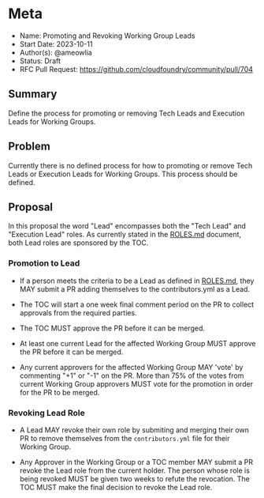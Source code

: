 # Meta
[meta]: #meta
- Name: Promoting and Revoking Working Group Leads
- Start Date: 2023-10-11
- Author(s): @ameowlia
- Status: Draft <!-- Acceptable values: Draft, Approved, On Hold, Superseded -->
- RFC Pull Request: https://github.com/cloudfoundry/community/pull/704

## Summary

Define the process for promoting or removing Tech Leads and Execution Leads for
Working Groups.

## Problem

Currently there is no defined process for how to promoting or remove Tech Leads
or Execution Leads for Working Groups. This process should be defined.

## Proposal
In this proposal the word "Lead" encompasses both the "Tech Lead" and
"Execution Lead" roles. As currently stated in the
[ROLES.md](https://github.com/cloudfoundry/community/blob/main/toc/ROLES.md)
document, both Lead roles are sponsored by the TOC. 

### Promotion to Lead
* If a person meets the criteria to be a Lead as defined in
  [ROLES.md](https://github.com/cloudfoundry/community/blob/main/toc/ROLES.md),
  they MAY submit a PR adding themselves to the contributors.yml as a Lead.

* The TOC will start a one week final comment period on the PR to collect
  approvals from the required parties.

* The TOC MUST approve the PR before it can be merged.

* At least one current Lead for the affected Working Group MUST approve the PR
  before it can be merged.

* Any current approvers for the affected Working Group MAY 'vote' by commenting
  "+1" or "-1" on the PR. More than 75% of the votes from current Working Group
  approvers MUST vote for the promotion in order for the PR to be merged.

### Revoking Lead Role
* A Lead MAY revoke their own role by submiting and merging their own PR to
  remove themselves from the `contributors.yml` file for their Working Group.
  
* Any Approver in the Working Group or a TOC member MAY submit a PR revoke the
  Lead role from the current holder. The person whose role is being revoked
  MUST be given two weeks to refute the revocation. The TOC MUST make the final
  decision to revoke the Lead role.

  
